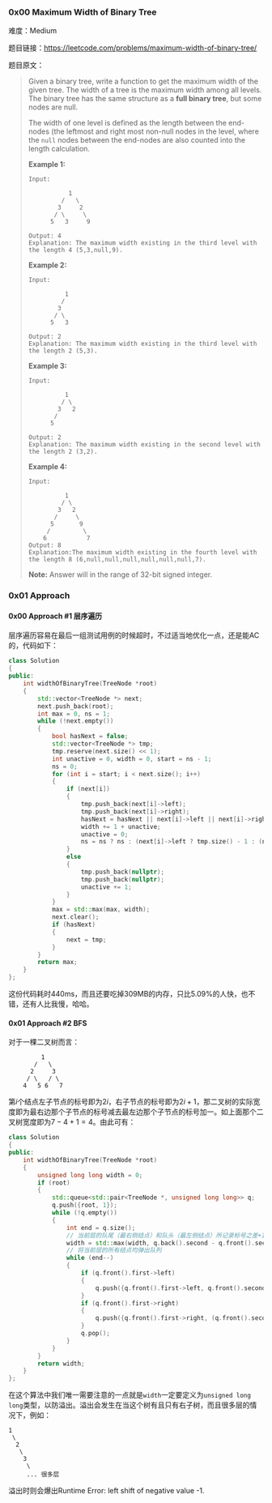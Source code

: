 ### 0x00 Maximum Width of Binary Tree

难度：Medium

题目链接：https://leetcode.com/problems/maximum-width-of-binary-tree/

题目原文：

> Given a binary tree, write a function to get the maximum width of the given tree. The width of a tree is the maximum width among all levels. The binary tree has the same structure as a **full binary tree**, but some nodes are null.
>
> The width of one level is defined as the length between the end-nodes (the leftmost and right most non-null nodes in the level, where the `null` nodes between the end-nodes are also counted into the length calculation.
>
> **Example 1:**
>
> ```
> Input: 
> 
>            1
>          /   \
>         3     2
>        / \     \  
>       5   3     9 
> 
> Output: 4
> Explanation: The maximum width existing in the third level with the length 4 (5,3,null,9).
> ```
>
> **Example 2:**
>
> ```
> Input: 
> 
>           1
>          /  
>         3    
>        / \       
>       5   3     
> 
> Output: 2
> Explanation: The maximum width existing in the third level with the length 2 (5,3).
> ```
>
> **Example 3:**
>
> ```
> Input: 
> 
>           1
>          / \
>         3   2 
>        /        
>       5      
> 
> Output: 2
> Explanation: The maximum width existing in the second level with the length 2 (3,2).
> ```
>
> **Example 4:**
>
> ```
> Input: 
> 
>           1
>          / \
>         3   2
>        /     \  
>       5       9 
>      /         \
>     6           7
> Output: 8
> Explanation:The maximum width existing in the fourth level with the length 8 (6,null,null,null,null,null,null,7).
> ```
>
> **Note:** Answer will in the range of 32-bit signed integer.

### 0x01 Approach

#### 0x00 Approach #1 层序遍历

层序遍历容易在最后一组测试用例的时候超时，不过适当地优化一点，还是能AC的，代码如下：

```cpp
class Solution
{
public:
    int widthOfBinaryTree(TreeNode *root)
    {
        std::vector<TreeNode *> next;
        next.push_back(root);
        int max = 0, ns = 1;
        while (!next.empty())
        {
            bool hasNext = false;
            std::vector<TreeNode *> tmp;
            tmp.reserve(next.size() << 1);
            int unactive = 0, width = 0, start = ns - 1;
            ns = 0;
            for (int i = start; i < next.size(); i++)
            {
                if (next[i])
                {
                    tmp.push_back(next[i]->left);
                    tmp.push_back(next[i]->right);
                    hasNext = hasNext || next[i]->left || next[i]->right;
                    width += 1 + unactive;
                    unactive = 0;
                    ns = ns ? ns : (next[i]->left ? tmp.size() - 1 : (next[i]->right ? tmp.size() : 0));
                }
                else
                {
                    tmp.push_back(nullptr);
                    tmp.push_back(nullptr);
                    unactive += 1;
                }
            }
            max = std::max(max, width);
            next.clear();
            if (hasNext)
            {
                next = tmp;
            }
        }
        return max;
    }
};
```

这份代码耗时440ms，而且还要吃掉309MB的内存，只比5.09%的人快，也不错，还有人比我慢，哈哈。

#### 0x01 Approach #2 BFS

对于一棵二叉树而言：

```
         1
       /   \
      2     3
     / \   / \
    4   5 6   7
```

第$i$个结点左子节点的标号即为$2i$，右子节点的标号即为$2i+1$，那二叉树的实际宽度即为最右边那个子节点的标号减去最左边那个子节点的标号加一。如上面那个二叉树宽度即为$7-4+1=4$。由此可有：

```C++
class Solution
{
public:
    int widthOfBinaryTree(TreeNode *root)
    {
        unsigned long long width = 0;
        if (root)
        {
            std::queue<std::pair<TreeNode *, unsigned long long>> q;
            q.push({root, 1});
            while (!q.empty())
            {
                int end = q.size();
                // 当前层的队尾（最右侧结点）和队头（最左侧结点）所记录标号之差+1即为当前层的宽度。
                width = std::max(width, q.back().second - q.front().second + 1);
                // 将当前层的所有结点均弹出队列
                while (end--)
                {
                    if (q.front().first->left)
                    {
                        q.push({q.front().first->left, q.front().second << 1});
                    }
                    if (q.front().first->right)
                    {
                        q.push({q.front().first->right, (q.front().second << 1) + 1});
                    }
                    q.pop();
                }
            }
        }
        return width;
    }
};
```

在这个算法中我们唯一需要注意的一点就是`width`一定要定义为`unsigned long long`类型，以防溢出。溢出会发生在当这个树有且只有右子树，而且很多层的情况下，例如：

```
1
 \
  2
   \
    3
     \
     ... 很多层
```

溢出时则会爆出Runtime Error: left shift of negative value -1.



